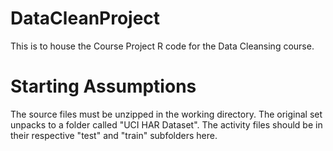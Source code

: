 DataCleanProject
================

This is to house the Course Project R code for the Data Cleansing course.

# Starting Assumptions
The source files must be unzipped in the working directory.
The original set unpacks to a folder called "UCI HAR Dataset".  The activity files should be in
their respective "test" and "train" subfolders here.
